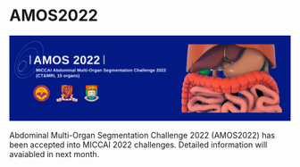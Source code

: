 # AMOS2022

![banner](sources/banner.png)

Abdominal Multi-Organ Segmentation Challenge 2022 (AMOS2022) has been accepted into MICCAI 2022 challenges. Detailed information will avaiabled in next month.
